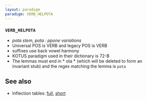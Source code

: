 ```yaml
---
layout: paradigm
paradigm: VERB_HELPOTA
---
```

### ` VERB_HELPOTA `

* _pota stem, pota : ppone variations_
* Universal POS is VERB and legacy POS is VERB
* suffixes use back vowel harmony
* KOTUS paradigm used in their dictionary is 72-B
* The lemmas must end in * ota * (which will be deleted to form an invariant stub) and the regex matching the lemma is ` pota `

## See also

* Inflection tables: [full](gen/H/helpota.html), [short](gen/H/helpota_wikt.html)

